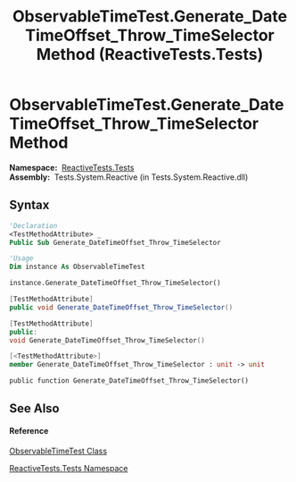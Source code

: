 ﻿---
title: ObservableTimeTest.Generate_DateTimeOffset_Throw_TimeSelector Method  (ReactiveTests.Tests)
TOCTitle: Generate_DateTimeOffset_Throw_TimeSelector Method
ms:assetid: M:ReactiveTests.Tests.ObservableTimeTest.Generate_DateTimeOffset_Throw_TimeSelector
ms:mtpsurl: https://msdn.microsoft.com/en-us/library/reactivetests.tests.observabletimetest.generate_datetimeoffset_throw_timeselector(v=VS.103)
ms:contentKeyID: 36620152
ms.date: 06/28/2011
mtps_version: v=VS.103
f1_keywords:
- ReactiveTests.Tests.ObservableTimeTest.Generate_DateTimeOffset_Throw_TimeSelector
dev_langs:
- CSharp
- JScript
- VB
- FSharp
- c++
---

# ObservableTimeTest.Generate\_DateTimeOffset\_Throw\_TimeSelector Method

**Namespace:**  [ReactiveTests.Tests](hh289046\(v=vs.103\).md)  
**Assembly:**  Tests.System.Reactive (in Tests.System.Reactive.dll)

## Syntax

``` vb
'Declaration
<TestMethodAttribute> _
Public Sub Generate_DateTimeOffset_Throw_TimeSelector
```

``` vb
'Usage
Dim instance As ObservableTimeTest

instance.Generate_DateTimeOffset_Throw_TimeSelector()
```

``` csharp
[TestMethodAttribute]
public void Generate_DateTimeOffset_Throw_TimeSelector()
```

``` c++
[TestMethodAttribute]
public:
void Generate_DateTimeOffset_Throw_TimeSelector()
```

``` fsharp
[<TestMethodAttribute>]
member Generate_DateTimeOffset_Throw_TimeSelector : unit -> unit 
```

``` jscript
public function Generate_DateTimeOffset_Throw_TimeSelector()
```

## See Also

#### Reference

[ObservableTimeTest Class](hh315045\(v=vs.103\).md)

[ReactiveTests.Tests Namespace](hh289046\(v=vs.103\).md)

